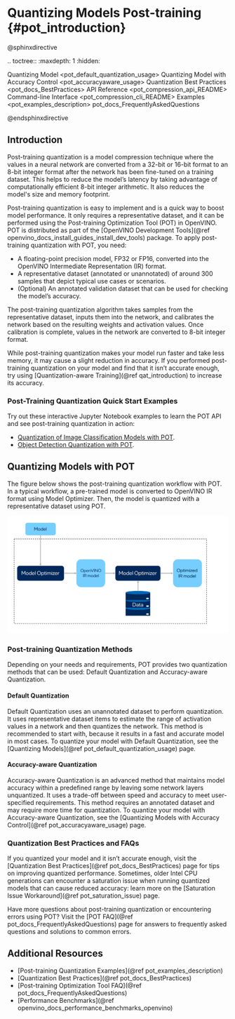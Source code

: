 # Quantizing Models Post-training {#pot_introduction}

@sphinxdirective

.. toctree::
   :maxdepth: 1
   :hidden:

   Quantizing Model <pot_default_quantization_usage>
   Quantizing Model with Accuracy Control <pot_accuracyaware_usage>
   Quantization Best Practices <pot_docs_BestPractices>
   API Reference <pot_compression_api_README>
   Command-line Interface <pot_compression_cli_README>
   Examples <pot_examples_description>
   pot_docs_FrequentlyAskedQuestions

@endsphinxdirective

## Introduction
Post-training quantization is a model compression technique where the values in a neural network are converted from a 32-bit or 16-bit format to an 8-bit integer format after the network has been fine-tuned on a training dataset. This helps to reduce the model’s latency by taking advantage of computationally efficient 8-bit integer arithmetic. It also reduces the model's size and memory footprint. 

Post-training quantization is easy to implement and is a quick way to boost model performance. It only requires a representative dataset, and it can be performed using the Post-training Optimization Tool (POT) in OpenVINO. POT is distributed as part of the [OpenVINO Development Tools](@ref openvino_docs_install_guides_install_dev_tools) package. To apply post-training quantization with POT, you need:

* A floating-point precision model, FP32 or FP16, converted into the OpenVINO Intermediate Representation (IR) format.
* A representative dataset (annotated or unannotated) of around 300 samples that depict typical use cases or scenarios.
* (Optional) An annotated validation dataset that can be used for checking the model’s accuracy.

The post-training quantization algorithm takes samples from the representative dataset, inputs them into the network, and calibrates the network based on the resulting weights and activation values. Once calibration is complete, values in the network are converted to 8-bit integer format.

While post-training quantization makes your model run faster and take less memory, it may cause a slight reduction in accuracy. If you performed post-training quantization on your model and find that it isn’t accurate enough, try using [Quantization-aware Training](@ref qat_introduction) to increase its accuracy.


### Post-Training Quantization Quick Start Examples
Try out these interactive Jupyter Notebook examples to learn the POT API and see post-training quantization in action:

* [Quantization of Image Classification Models with POT](https://docs.openvino.ai/2022.2/notebooks/113-image-classification-quantization-with-output.html).
* [Object Detection Quantization with POT](https://docs.openvino.ai/2022.2/notebooks/111-detection-quantization-with-output.html).

## Quantizing Models with POT
The figure below shows the post-training quantization workflow with POT. In a typical workflow, a pre-trained model is converted to OpenVINO IR format using Model Optimizer. Then, the model is quantized with a representative dataset using POT.


![](./images/workflow_simple.svg)


### Post-training Quantization Methods
Depending on your needs and requirements, POT provides two quantization methods that can be used: Default Quantization and Accuracy-aware Quantization.

#### Default Quantization
Default Quantization uses an unannotated dataset to perform quantization. It uses representative dataset items to estimate the range of activation values in a network and then quantizes the network. This method is recommended to start with, because it results in a fast and accurate model in most cases. To quantize your model with Default Quantization, see the [Quantizing Models](@ref pot_default_quantization_usage) page.

#### Accuracy-aware Quantization
Accuracy-aware Quantization is an advanced method that maintains model accuracy within a predefined range by leaving some network layers unquantized. It uses a trade-off between speed and accuracy to meet user-specified requirements. This method requires an annotated dataset and may require more time for quantization. To quantize your model with Accuracy-aware Quantization, see the [Quantizing Models with Accuracy Control](@ref pot_accuracyaware_usage) page.

### Quantization Best Practices and FAQs
If you quantized your model and it isn’t accurate enough, visit the [Quantization Best Practices](@ref pot_docs_BestPractices) page for tips on improving quantized performance. Sometimes, older Intel CPU generations can encounter a saturation issue when running quantized models that can cause reduced accuracy: learn more on the [Saturation Issue Workaround](@ref pot_saturation_issue) page.

Have more questions about post-training quantization or encountering errors using POT? Visit the [POT FAQ](@ref pot_docs_FrequentlyAskedQuestions) page for answers to frequently asked questions and solutions to common errors.

## Additional Resources

* [Post-training Quantization Examples](@ref pot_examples_description)
* [Quantization Best Practices](@ref pot_docs_BestPractices)
* [Post-training Optimization Tool FAQ](@ref pot_docs_FrequentlyAskedQuestions)
* [Performance Benchmarks](@ref openvino_docs_performance_benchmarks_openvino)
